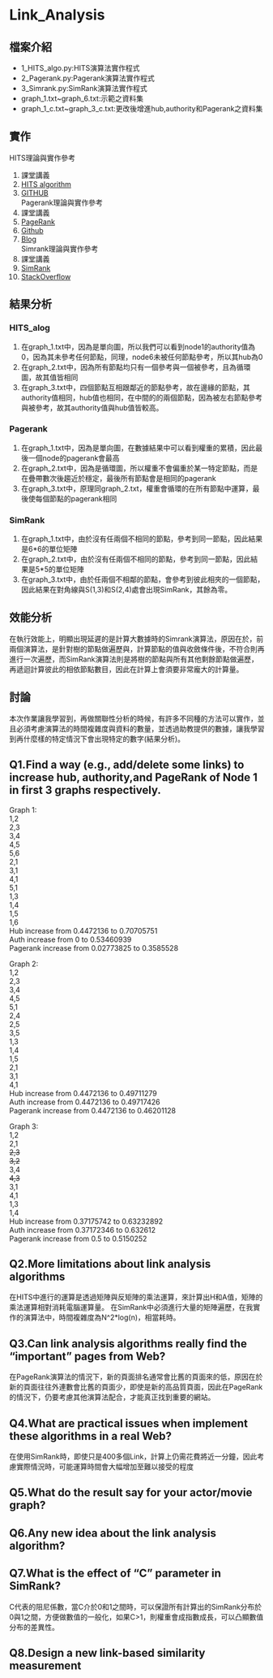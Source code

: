 # Link_Analysis
## 檔案介紹  
* 1_HITS_algo.py:HITS演算法實作程式  
* 2_Pagerank.py:Pagerank演算法實作程式  
* 3_Simrank.py:SimRank演算法實作程式  
* graph_1.txt\~graph_6.txt:示範之資料集  
* graph_1_c.txt\~graph_3_c.txt:更改後增進hub,authority和Pagerank之資料集  
## 實作  
HITS理論與實作參考  
1. 課堂講義  
2. [HITS algorithm](https://en.wikipedia.org/wiki/HITS_algorithm)  
3. [GITHUB](https://github.com/DevSinghSachan/HITS-Hyperlink-Induced-Topic-Search/blob/master/hits.py)    
Pagerank理論與實作參考  
1. 課堂講義  
2. [PageRank](https://zh.wikipedia.org/wiki/PageRank)  
3. [Github](https://gist.github.com/diogojc/1338222)  
4. [Blog](https://www.cnblogs.com/flippedkiki/p/6557114.html)  
Simrank理論與實作參考  
1. 課堂講義  
2. [SimRank](https://zh.wikipedia.org/wiki/SimRank)  
3. [StackOverflow](https://stackoverflow.com/questions/9767773/calculating-simrank-using-networkx)
## 結果分析  
### HITS_alog   
1. 在graph_1.txt中，因為是單向圖，所以我們可以看到node1的authority值為0，因為其未參考任何節點，同理，node6未被任何節點參考，所以其hub為0  
2. 在graph_2.txt中，因為所有節點均只有一個參考與一個被參考，且為循環圖，故其值皆相同  
3. 在graph_3.txt中，四個節點互相跟鄰近的節點參考，故在邊緣的節點，其authority值相同，hub值也相同，在中間的的兩個節點，因為被左右節點參考與被參考，故其authority值與hub值皆較高。  
### Pagerank  
1. 在graph_1.txt中，因為是單向圖，在數據結果中可以看到權重的累積，因此最後一個node的pagerank會最高  
2. 在graph_2.txt中，因為是循環圖，所以權重不會偏重於某一特定節點，而是在疊帶數次後趨近於穩定，最後所有節點會是相同的pagerank  
3. 在graph_3.txt中，原理同graph_2.txt，權重會循環的在所有節點中運算，最後使每個節點的pagerank相同  
### SimRank
1. 在graph_1.txt中，由於沒有任兩個不相同的節點，參考到同一節點，因此結果是6\*6的單位矩陣  
2. 在graph_2.txt中，由於沒有任兩個不相同的節點，參考到同一節點，因此結果是5\*5的單位矩陣  
3. 在graph_3.txt中，由於任兩個不相鄰的節點，會參考到彼此相夾的一個節點，因此結果在對角線與S(1,3)和S(2,4)處會出現SimRank，其餘為零。  

## 效能分析  
在執行效能上，明顯出現延遲的是計算大數據時的Simrank演算法，原因在於，前兩個演算法，是針對樹的節點做遍歷與，計算節點的值與收斂條件後，不符合則再進行一次遍歷，而SimRank演算法則是將樹的節點與所有其他剩餘節點做遍歷，再遞迴計算彼此的相依節點數目，因此在計算上會須要非常龐大的計算量。
## 討論  
本次作業讓我學習到，再做關聯性分析的時候，有許多不同種的方法可以實作，並且必須考慮演算法的時間複雜度與資料的數量，並透過助教提供的數據，讓我學習到再什麼樣的特定情況下會出現特定的數字(結果分析)。  

## Q1.Find a way (e.g., add/delete some links) to increase hub, authority,and PageRank of Node 1 in first 3 graphs respectively.  
Graph 1:  
1,2  
2,3  
3,4  
4,5  
5,6  
2,1  
3,1  
4,1  
5,1  
1,3  
1,4  
1,5  
1,6  
Hub increase from 0.4472136 to 0.70705751  
Auth increase from 0 to 0.53460939  
Pagerank increase from 0.02773825 to 0.3585528  

Graph 2:  
1,2  
2,3  
3,4  
4,5  
5,1  
2,4  
2,5  
3,5  
1,3  
1,4  
1,5  
2,1  
3,1  
4,1  
Hub increase from 0.4472136 to 0.49711279  
Auth increase from 0.4472136 to 0.49717426  
Pagerank increase from 0.4472136 to 0.46201128  

Graph 3:  
1,2  
2,1  
~~2,3~~  
~~3,2~~  
3,4  
~~4,3~~  
3,1  
4,1  
1,3  
1,4  
Hub increase from 0.37175742 to 0.63232892  
Auth increase from 0.37172346 to 0.632612  
Pagerank increase from 0.5 to 0.5150252  

## Q2.More limitations about link analysis algorithms  
在HITS中進行的運算是透過矩陣與反矩陣的乘法運算，來計算出H和A值，矩陣的乘法運算相對消耗電腦運算量。
在SimRank中必須進行大量的矩陣遍歷，在我實作的演算法中，時間複雜度為N^2\*log(n)，相當耗時。
## Q3.Can link analysis algorithms really find the “important” pages from Web?  
在PageRank演算法的情況下，新的頁面排名通常會比舊的頁面來的低，原因在於新的頁面往往外連數會比舊的頁面少，即使是新的高品質頁面，因此在PageRank的情況下，仍要考慮其他演算法配合，才能真正找到重要的網站。
## Q4.What are practical issues when implement these algorithms in a real Web?  
在使用SimRank時，即使只是400多個Link，計算上仍需花費將近一分鐘，因此考慮實際情況時，可能運算時間會大幅增加至難以接受的程度
## Q5.What do the result say for your actor/movie graph?  

## Q6.Any new idea about the link analysis algorithm?  

## Q7.What is the effect of “C” parameter in SimRank?  
C代表的阻尼係數，當C介於0和1之間時，可以保證所有計算出的SimRank分布於0與1之間，方便做數值的一般化，如果C>1，則權重會成指數成長，可以凸顯數值分布的差異性。
## Q8.Design a new link-based similarity measurement

